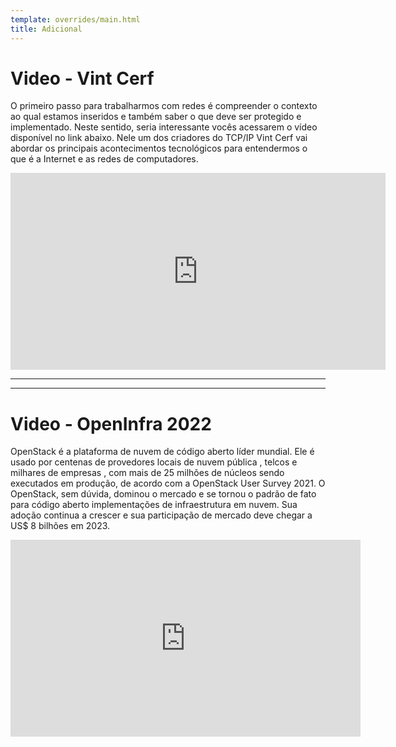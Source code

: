 ```yaml
---
template: overrides/main.html
title: Adicional
---
```


# Video - Vint Cerf

O primeiro passo para trabalharmos com redes é compreender o contexto ao qual estamos inseridos e também saber o que deve ser protegido e implementado. Neste sentido, seria interessante vocês acessarem o vídeo disponível no link abaixo. Nele um dos criadores do TCP/IP Vint Cerf vai abordar os principais acontecimentos tecnológicos para entendermos o que é a Internet e as redes de computadores.


<iframe width="600" height="315" src="https://www.youtube.com/embed/0kL2zNNgqzk" title="YouTube video player" frameborder="0" allow="accelerometer; autoplay; clipboard-write; encrypted-media; gyroscope; picture-in-picture" allowfullscreen></iframe>

***************************************************************************************

***************************************************************************************


# Video - OpenInfra 2022

OpenStack é a plataforma de nuvem de código aberto líder mundial. Ele é usado por centenas de provedores locais de nuvem pública , telcos e milhares de empresas , com mais de 25 milhões de núcleos sendo executados em produção, de acordo com a OpenStack User Survey 2021. O OpenStack, sem dúvida, dominou o mercado e se tornou o padrão de fato para código aberto implementações de infraestrutura em nuvem. Sua adoção continua a crescer e sua participação de mercado deve chegar a US$ 8 bilhões em 2023.

<iframe width="560" height="315" src="https://www.youtube.com/embed/ZlPLGmBfaVc" title="YouTube video player" frameborder="0" allow="accelerometer; autoplay; clipboard-write; encrypted-media; gyroscope; picture-in-picture" allowfullscreen></iframe>
